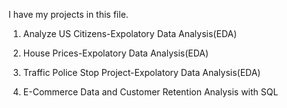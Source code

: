 I have my projects in this file.

1. Analyze US Citizens-Expolatory Data Analysis(EDA)

2. House Prices-Expolatory Data Analysis(EDA)

3. Traffic Police Stop Project-Expolatory Data Analysis(EDA)

4. E-Commerce Data and Customer Retention Analysis with SQL






